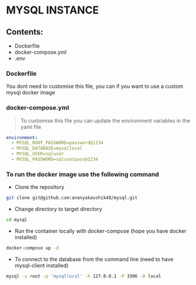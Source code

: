 # MYSQL INSTANCE

## Contents:
- Dockerfile
- docker-compose.yml
- .env

### Dockerfile
You dont need to customise this file, you can if you want to use a custom mysql docker image

### docker-compose.yml
> To customise this file you can update the environment variables in the yaml file
```yaml
environment:
  - MYSQL_ROOT_PASSWORD=password@1234
  - MYSQL_DATABASE=mysqllocal
  - MYSQL_USER=sqluser
  - MYSQL_PASSWORD=sqluserpass@1234
```

### To run the docker image use the following command
- Clone the repository
```bash
git clone git@github.com:ananyakaushik48/mysql.git
```
- Change directory to target directory
```bash
cd mysql
```
- Run the container locally with docker-compose (hope you have docker installed) 
```bash
docker-compose up -d
```
- To connect to the database from the command line (need to have mysql-client installed)
```bash
mysql -u root -p 'mysqllocal' -h 127.0.0.1 -P 3306 -D local
```
